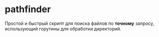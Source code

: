 # pathfinder

Простой и быстрый скрипт для поиска файлов по **точному** запросу, использующий горутины для обработки директорий.